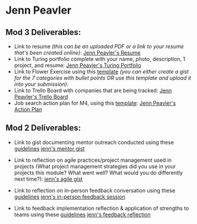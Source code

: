 # Jenn Peavler

## Mod 3 Deliverables:

* Link to resume *(this can be an uploaded PDF or a link to your resume that's been created online)*: 
[Jenn Peavler's Resume](https://drive.google.com/file/d/0B3ItQVupdvvgN3ZWLTF6amNBeU0/view)
* Link to Turing portfolio complete with your name, photo, description, 1 project, and resume:
[Jenn Peavler's Turing Portfolio](https://www.turing.io/node/add/graduate)
* Link to Flower Exercise using this [template](https://github.com/turingschool/career-development-curriculum/blob/master/files/Career%20Unit%20-%20The%20Flower%20Diagram.pdf) *(you can either create a gist for the 7 categories with bullet points OR use this template and upload it into your submission):*
* Link to Trello Board with companies that are being tracked:
[Jenn Peavler's Trello Board](https://trello.com/b/iKs0XkdX/job-tracker)
* Job search action plan for M4, using this [template](https://github.com/turingschool/career-development-curriculum/blob/master/module_three/mod_4_action_plan_template.md):
[Jenn Peavler's Action Plan](https://gist.github.com/jennPeavler/7e067a2e788f1b0027e859dae6948ef4)


## Mod 2 Deliverables:
* Link to gist documenting mentor outreach conducted using these [guidelines](https://github.com/turingschool/career-development-curriculum/blob/master/module_two/cold_outreach_i_guidelines.md)
[jenn's mentor gist](https://gist.github.com/jennPeavler/850b6fd4b4980f7720f71ad37d77d2e4)

* Link to reflection on agile practices/project management used in projects (What project management strategies did you use in your projects this module? What went well? What would you do differently next time?):
[jenn's agile gist](https://gist.github.com/jennPeavler/7f937834790af642bef0d8ef90904ed3)

* Link to reflection on in-person feedback conversation using these [guidelines](https://github.com/turingschool/career-development-curriculum/blob/master/module_two/feedback_conversation_reflection_guidelines.md)
[jenn's in-person feedback session](https://gist.github.com/jennPeavler/aa1f46b4d0cd526836e2c2aa74918414)

* Link to feedback implementation reflection & application of strengths to teams using these [guidelines](https://github.com/turingschool/career-development-curriculum/blob/master/module_two/feedback_implementation_strengths_reflection.md)
[jenn's feedback reflection](https://gist.github.com/jennPeavler/7c05be6cfb5c336755e244c490f89519)
